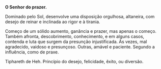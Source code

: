**O Senhor do prazer.**

  

Dominado pelo Sol, desenvolve uma disposição orgulhosa, altaneira, com desejo
de reinar e inclinada ao rigor e à tirania.

  

Começo de um sólido aumento, ganância e prazer, mas apenas o começo. Também
afronta, descobrimento, conhecimento, e em alguns casos, contenda e luta que
surgem da presunção injustificada. Às vezes, mal agradecido, vaidoso e
presunçoso. Outras, amável e paciente. Segundo a influência, como de praxe.

  

Tiphareth de Heh. Princípio do desejo, felicidade, êxito, ou diversão.

